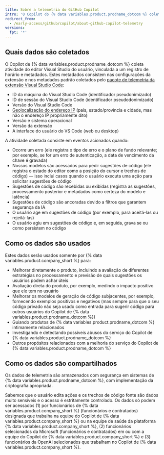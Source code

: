 ```yaml
---
title: Sobre a telemetria do GitHub Copilot
intro: 'O Copilot do {% data variables.product.prodname_dotcom %} coleta e depende de dados adicionais de telemetria além do que os outros produtos e serviços de {% data variables.product.prodname_dotcom %} coletam.'
redirect_from:
  - /early-access/github/copilot/about-github-copilot-telemetry
versions:
  fpt: '*'
---
```


## Quais dados são coletados
O Copilot de {% data variables.product.prodname_dotcom %} coleta atividade do editor Visual Studio do usuário, vinculada a um registro de horário e metadados. Estes metadados consistem nas configurações da extensão e nos metadados padrão coletados pelo [pacote de telemetria da extensão Visual Studio Code](https://www.npmjs.com/package/vscode-extension-telemetry):

* ID da máquina do Visual Studio Code (identificador pseudonimizado)
* ID de sessão do Visual Studio Code (identificador pseudodonimizado)
* Versão do Visual Studio Code
* [Geolocalização do endereço IP](https://docs.microsoft.com/en-us/azure/azure-monitor/app/ip-collection?tabs=net) (país, estado/província e cidade, mas não o endereço IP propriamente dito)
* Versão e sistema operacional
* Versão da extensão
* A interface do usuário do VS Code (web ou desktop)

A atividade coletada consiste em eventos acionados quando:

* Ocorre um erro (ele registra o tipo de erro e o plano de fundo relevante; por exemplo, se for um erro de autenticação, a data de vencimento da chave é gravada)
* Nossos modelos são acessados para pedir sugestões de código (ele registra o estado do editor como a posição do cursor e trechos de código) — isso inclui casos quando o usuário executa uma ação para solicitar sugestões de código
* Sugestões de código são recebidas ou exibidas (registra as sugestões, processamento posterior e metadados como certeza do modelo e latência)
* Sugestões de código são ancoradas devido a filtros que garantem segurança da IA
* O usuário age em sugestões de código (por exemplo, para aceitá-las ou rejeitá-las)
* O usuário agiu em sugestões de código e, em seguida, grava se ou como persistem no código

## Como os dados são usados
Estes dados serão usados somente por {% data variables.product.company_short %} para:

* Melhorar diretamente o produto, incluindo a avaliação de diferentes estratégias no processamento e previsão de quais sugestões os usuários podem achar úteis
* Avaliação direta do produto, por exemplo, medindo o impacto positivo que ele tem no usuário
* Melhorar os modelos de geração de código subjacentes, por exemplo, fornecendo exemplos positivos e negativos (mas sempre para que o seu código privado não seja usado como entrada para sugerir código para outros usuários do Copilot de {% data variables.product.prodname_dotcom %})
* Guiando produtos de {% data variables.product.prodname_dotcom %} intimamente relacionados
* Investigando e detectando possíveis abusos do serviço do Copilot de {% data variables.product.prodname_dotcom %}
* Outros propósitos relacionados com a melhoria do serviço do Copilot de {% data variables.product.prodname_dotcom %}

## Como os dados são compartilhados
Os dados de telemetria são armazenados com segurança em sistemas de {% data variables.product.prodname_dotcom %}, com implementação da criptografia apropriada.

Sabemos que o usuário edita ações e os trechos de código fonte são dados muito sensíveis e o acesso é estritamente controlado. Os dados só podem ser acessados (1) por funcionários de {% data variables.product.company_short %} (funcionários e contratados) designada que trabalha na equipe do Copilot de {% data variables.product.company_short %} ou na equipe de saúde da plataforma {% data variables.product.company_short %}, (2) funcionários selecionados da Microsoft (funcionários e contratados) em ou com a equipe do Copilot de {% data variables.product.company_short %} e (3) funcionários da OpenAI selecionados que trabalham no Copilot de {% data variables.product.company_short %}.
